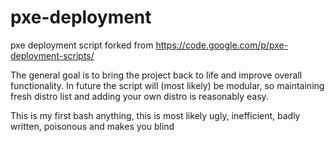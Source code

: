 pxe-deployment
==============

pxe deployment script forked from https://code.google.com/p/pxe-deployment-scripts/

The general goal is to bring the project back to life and improve overall functionality. 
In future the script will (most likely) be modular, so maintaining fresh distro list and adding your own distro is reasonably easy. 

This is my first bash anything, this is most likely ugly, inefficient, badly written, poisonous and makes you blind
